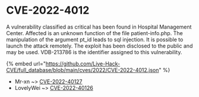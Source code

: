 # CVE-2022-4012

A vulnerability classified as critical has been found in Hospital Management Center. Affected is an unknown function of the file patient-info.php. The manipulation of the argument pt_id leads to sql injection. It is possible to launch the attack remotely. The exploit has been disclosed to the public and may be used. VDB-213786 is the identifier assigned to this vulnerability.

{% embed url="https://github.com/Live-Hack-CVE/full_database/blob/main/cves/2022/CVE-2022-4012.json" %}


* Mr-xn ~> [CVE-2022-40127](https://zeste.alice-snow.ru/2022/database/cve-2022-4012/cve-2022-40127-mr-xn)
* LovelyWei ~> [CVE-2022-40126](https://zeste.alice-snow.ru/2022/database/cve-2022-4012/cve-2022-40126-lovelywei)
